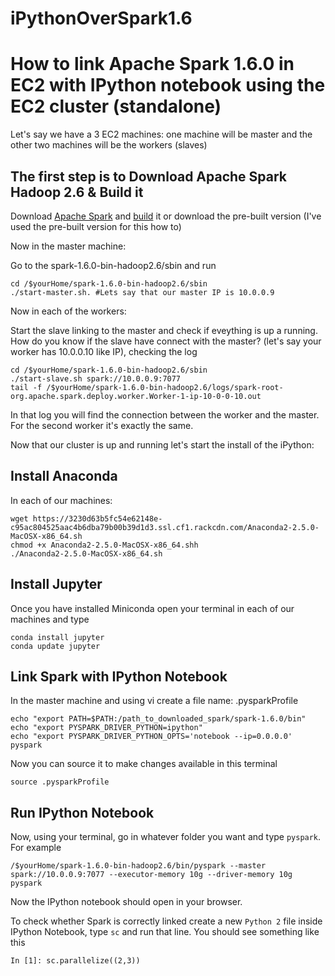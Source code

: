 # iPythonOverSpark1.6


How to link Apache Spark 1.6.0 in EC2 with IPython notebook using the EC2 cluster (standalone)
===============================================================================================
Let's say we have a 3 EC2 machines: one machine will be master and the other two machines will be the workers (slaves)

The first step is to Download Apache Spark Hadoop 2.6 & Build it
----------------------------------------------------------------
Download [Apache Spark](https://spark.apache.org/downloads.html) and [build](http://spark.apache.org/docs/latest/building-spark.html) it or download the pre-built version (I've used the pre-built version for this how to)

Now in the master machine:

Go to the spark-1.6.0-bin-hadoop2.6/sbin and run 
```shell
cd /$yourHome/spark-1.6.0-bin-hadoop2.6/sbin
./start-master.sh. #Lets say that our master IP is 10.0.0.9
```
Now in each of the workers:

Start the slave linking to the master and check if eveything is up a running. How do you know if the slave have connect with the master? (let's say your worker has 10.0.0.10 like IP), checking the log

```shell
cd /$yourHome/spark-1.6.0-bin-hadoop2.6/sbin
./start-slave.sh spark://10.0.0.9:7077
tail -f /$yourHome/spark-1.6.0-bin-hadoop2.6/logs/spark-root-org.apache.spark.deploy.worker.Worker-1-ip-10-0-0-10.out
```

In that log you will find the connection between the worker and the master. 
For the second worker it's exactly the same. 

Now that our cluster is up and running let's start the install of the iPython:

Install Anaconda
----------------------------
In each of our machines:

```shell
wget https://3230d63b5fc54e62148e-c95ac804525aac4b6dba79b00b39d1d3.ssl.cf1.rackcdn.com/Anaconda2-2.5.0-MacOSX-x86_64.sh
chmod +x Anaconda2-2.5.0-MacOSX-x86_64.shh
./Anaconda2-2.5.0-MacOSX-x86_64.sh
```

Install Jupyter
----------------------------
Once you have installed Miniconda open your terminal in each of our machines and type
```shell
conda install jupyter
conda update jupyter
```
Link Spark with IPython Notebook
--------------------
In the master machine and using vi create a file name: .pysparkProfile 

```shell
echo "export PATH=$PATH:/path_to_downloaded_spark/spark-1.6.0/bin"
echo "export PYSPARK_DRIVER_PYTHON=ipython"
echo "export PYSPARK_DRIVER_PYTHON_OPTS='notebook --ip=0.0.0.0' pyspark
```

Now you can source it to make changes available in this terminal
```shell
source .pysparkProfile
```

Run IPython Notebook
--------------------
Now, using your terminal, go in whatever folder you want and type `pyspark`. For example
```shell
/$yourHome/spark-1.6.0-bin-hadoop2.6/bin/pyspark --master spark://10.0.0.9:7077 --executor-memory 10g --driver-memory 10g
pyspark
```
Now the IPython notebook should open in your browser.

To check whether Spark is correctly linked create a new `Python 2` file inside IPython Notebook, type `sc` and run that line.
You should see something like this
```ipython
In [1]: sc.parallelize((2,3))
```
